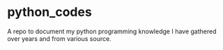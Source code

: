 # python_codes
A repo to document my python programming knowledge I have gathered over years and from various source. 
